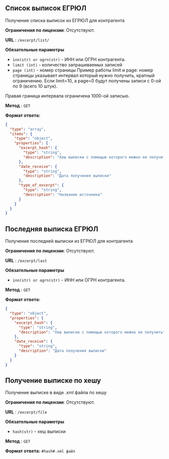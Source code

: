 ## Список выписок ЕГРЮЛ

Получение списка выписок из ЕГРЮЛ для контрагента

**Ограничения по лицензии**: Отсутствуют.

**URL** : `/excerpt/list/`

**Обязательные параметры**

- `inn(str) or ogrn(str)` - ИНН или ОГРН контрагента.
- `limit (int)` - количество запрашиваемых записей
- `page (int)` - номер страницы
  Пример работы limit и page: номер страницы указывает интервал который нужно получить, кратный ограничению. Если limit=10, а page=0 будут получены записи с 0-ой по 9 (всего 10 штук).

Правая граница интервала ограничена 1000-ой записью.

**Метод** : `GET`

**Формат ответа:**
```json
{
  "type": "array",
  "items": {
    "type": "object",
    "properties": {
      "excerpt_hash": {
        "type": "string",
        "description": "Хеш выписки с помощью которого можно ее получить"
      },
      "date_receive": {
        "type": "string",
        "description": "Дата получения выписки"
      },
      "type_of_excerpt": {
        "type": "string",
        "description": "Название источника"
      }
    }
  }
}
```

## Последняя выписка ЕГРЮЛ

Получение последней выписки из ЕГРЮЛ для контрагента

**Ограничения по лицензии**: Отсутствуют.

**URL** : `/excerpt/last`

**Обязательные параметры**

- `inn(str) or ogrn(str)` - ИНН или ОГРН контрагента.

**Метод** : `GET`

**Формат ответа:**
```json
{
  "type": "object",
  "properties": {
    "excerpt_hash": {
      "type": "string",
      "description": "Хеш выписки с помощью которого можно ее получить"
    },
    "date_receive": {
      "type": "string",
      "description": "Дата получения выписки"
    }
  }
}
```

## Получение выписке по хешу

Получение выписке в виде .xml файла по хешу

**Ограничения по лицензии**: Отсутствуют.

**URL** : `/excerpt/file`

**Обязательные параметры**

- `hash(str)` - хеш выписки

**Метод** : `GET`

**Формат ответа:** `#hash#.xml файл`
